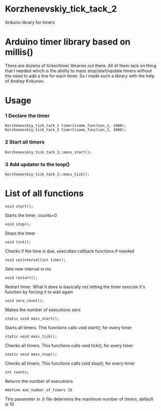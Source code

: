 # Korzhenevskiy_tick_tack_2
Arduino library for timers   
 
# Arduino timer library based on millis()

There are dozens of ticker/timer libraries out there. All of them lack on thing that I needed which is the ability to mass stop/start/update timers without the need to add a line for each timer. So I made such a library with the help of Andrey Krikunov.


# Usage

### 1 Declare the timer
```
Korzhenevskiy_tick_tack_1 timer1(some_function_1, 1000);
Korzhenevskiy_tick_tack_2 timer1(some_function_2, 3000);
```
### 2 Start all timers
```
Korzhenevskiy_tick_tack_2::mass_start();
```
### 3 Add updater to the loop()
```
Korzhenevskiy_tick_tack_2::mass_tick();
```


# List of all functions
	
	void start();

Starts the timer, counts=0

	void stop();
 Stops the timer
 
	void tick();
 Checks if the time is due, executtes callback functions if needed
 
	void setinterval(int timer);
 Sets new interval in ms
 
	void restart();
 Restart timer. What it does is basically not letting the timer execute it's function by forcing it to wait again
 
	void zero_count();
 Makes the number of executions zero
 
	static void mass_start();
 Starts all timers.  This functions calls 	void start(); for every timer
 
	static void mass_tick();
 Checks all timers. This functions calls 	void tick(); for every timer
 
	static void mass_stop();
 Checks all timers. This functions calls 	void stop(); for every timer
 
	int counts;
 Returns the number of executions
 
 	#define max_number_of_timers 10
 This parameter in .h file determins the maximum number of timers, default is 10
 
